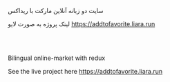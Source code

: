 

سایت دو زبانه آنلاین مارکت با ریداکس

لینک پروژه به صورت لایو  https://addtofavorite.liara.run

<br>
<br/>

Bilingual online-market with redux

See the live project here https://addtofavorite.liara.run
